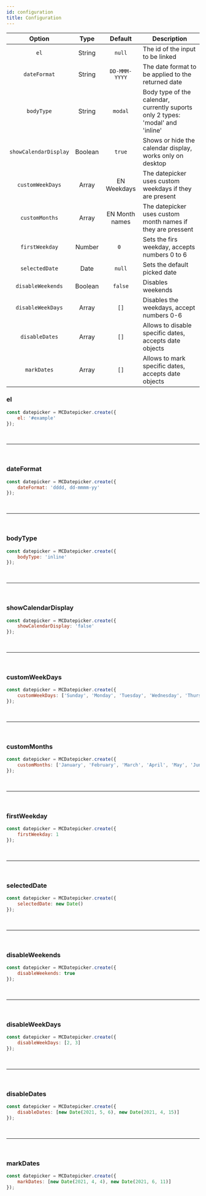 ```yaml
---
id: configuration
title: Configuration
---
```


|        Option         |  Type   |    Default     | Description                                                                     |
| :-------------------: | :-----: | :------------: | ------------------------------------------------------------------------------- |
|         `el`          | String  |     `null`     | The id of the input to be linked                                                |
|     `dateFormat`      | String  | `DD-MMM-YYYY`  | The date format to be applied to the returned date                              |
|      `bodyType`       | String  |    `modal`     | Body type of the calendar, currently suports only 2 types: 'modal' and 'inline' |
| `showCalendarDisplay` | Boolean |     `true`     | Shows or hide the calendar display, works only on desktop                       |
|   `customWeekDays`    |  Array  |  EN Weekdays   | The datepicker uses custom weekdays if they are present                         |
|    `customMonths`     |  Array  | EN Month names | The datepicker uses custom month names if they are pressent                     |
|    `firstWeekday`     | Number  |      `0 `      | Sets the firs weekday, accepts numbers 0 to 6                                   |
|    `selectedDate`     |  Date   |     `null`     | Sets the default picked date                                                    |
|   `disableWeekends`   | Boolean |    `false`     | Disables weekends                                                               |
|   `disableWeekDays`   |  Array  |      `[]`      | Disables the weekdays, accept numbers 0-6                                       |
|    `disableDates`     |  Array  |      `[]`      | Allows to disable specific dates, accepts date objects                          |
|      `markDates`      |  Array  |      `[]`      | Allows to mark specific dates, accepts date objects                             |

### el

```js
const datepicker = MCDatepicker.create({
	el: '#example'
});
```

<br />

---

<br />

### dateFormat

```js
const datepicker = MCDatepicker.create({
	dateFormat: 'dddd, dd-mmmm-yy'
});
```

<br />

---

<br />

### bodyType

```js
const datepicker = MCDatepicker.create({
	bodyType: 'inline'
});
```

<br />

---

<br />

### showCalendarDisplay

```js
const datepicker = MCDatepicker.create({
	showCalendarDisplay: 'false'
});
```

<br />

---

<br />

### customWeekDays

```js
const datepicker = MCDatepicker.create({
	customWeekDays: ['Sunday', 'Monday', 'Tuesday', 'Wednesday', 'Thursday', 'Friday', 'Saturday']
});
```

<br />

---

<br />

### customMonths

```js
const datepicker = MCDatepicker.create({
	customMonths: ['January', 'February', 'March', 'April', 'May', 'June', 'July', 'August', 'September', 'October', 'November', 'December']
});
```

<br />

---

<br />

### firstWeekday

```js
const datepicker = MCDatepicker.create({
	firstWeekday: 1
});
```

<br />

---

<br />

### selectedDate

```js
const datepicker = MCDatepicker.create({
	selectedDate: new Date()
});
```

<br />

---

<br />

### disableWeekends

```js
const datepicker = MCDatepicker.create({
	disableWeekends: true
});
```

<br />

---

<br />

### disableWeekDays

```js
const datepicker = MCDatepicker.create({
	disableWeekDays: [2, 3]
});
```

<br />

---

<br />

### disableDates

```js
const datepicker = MCDatepicker.create({
	disableDates: [new Date(2021, 5, 6), new Date(2021, 4, 15)]
});
```

<br />

---

<br />

### markDates

```js
const datepicker = MCDatepicker.create({
	markDates: [new Date(2021, 4, 4), new Date(2021, 6, 11)]
});
```

